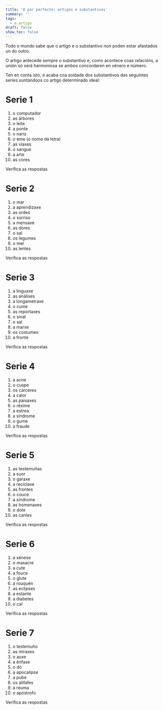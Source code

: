 ```yaml
---
title: 'O par perfecto: artigos e substantivos'
summary: ''
tags:
  - o_artigo
draft: false
show_toc: false
---
```

Todo o mundo sabe que o artigo e o substantivo non poden estar afastados un do outro. 

O artigo antecede sempre o substantivo e, como acontece coas relacións, a unión só será harmoniosa se ambos concordaren en xénero e número.

Ten en conta isto, e acaba coa soidade dos substantivos das seguintes series xuntándoos co artigo determinado ideal: 


# Serie 1

1. <e-answer readonly>o</e-answer> computador
2. <e-answer>as</e-answer> árbores
3. <e-answer>o</e-answer> leite
4. <e-answer>a</e-answer> ponte
5. <e-answer>o</e-answer> nariz
6. <e-answer>o</e-answer> eme (o nome da letra)
7. <e-answer>as</e-answer> viaxes
8. <e-answer>o</e-answer> sangue
9. <e-answer>a</e-answer> arte
10. <e-answer>as</e-answer> cores

<e-validate>Verifica as respostas</e-validate>

# Serie 2

1. <e-answer readonly>o</e-answer> mar
2. <e-answer>a</e-answer> aprendizaxe
3. <e-answer>as</e-answer> ordes
4. <e-answer>o</e-answer> sorriso
5. <e-answer>a</e-answer> mensaxe
6. <e-answer>as</e-answer> dores
7. <e-answer>o</e-answer> sal
8. <e-answer>os</e-answer> legumes
9. <e-answer>o</e-answer> mel
10. <e-answer>as</e-answer> lentes

<e-validate>Verifica as respostas</e-validate>

# Serie 3

1. <e-answer readonly>a</e-answer> linguaxe
2. <e-answer>as</e-answer> análises
3. <e-answer>a</e-answer> longametraxe
4. <e-answer>o</e-answer> cume
5. <e-answer>as</e-answer> reportaxes
6. <e-answer>o</e-answer> sinal
7. <e-answer>o</e-answer> sal
8. <e-answer>a</e-answer> marxe
9. <e-answer>os</e-answer> costumes
10. <e-answer>a</e-answer> fronte

<e-validate>Verifica as respostas</e-validate>

# Serie 4

1. <e-answer readonly>a</e-answer> acne
2. <e-answer>o</e-answer> cuspe
3. <e-answer>os</e-answer> cárceres
4. <e-answer>a</e-answer> calor
5. <e-answer>as</e-answer> paisaxes
6. <e-answer>o</e-answer> réxime
7. <e-answer>a</e-answer> estrea
8. <e-answer>a</e-answer> síndrome
9. <e-answer>o</e-answer> gume
10. <e-answer>a</e-answer> fraude

<e-validate>Verifica as respostas</e-validate>

# Serie 5

1. <e-answer readonly>as</e-answer> testemuñas
2. <e-answer>a</e-answer> suor
3. <e-answer>o</e-answer> garaxe
4. <e-answer>a</e-answer> reciclaxe
5. <e-answer>as</e-answer> frontes
6. <e-answer>o</e-answer> couce
7. <e-answer>a</e-answer> síndrome
8. <e-answer>as</e-answer> homenaxes
9. <e-answer>o</e-answer> dote
10. <e-answer>as</e-answer> canles

<e-validate>Verifica as respostas</e-validate>

# Serie 6

1. <e-answer readonly>a</e-answer> xénese
2. <e-answer>o</e-answer> masacre
3. <e-answer>a</e-answer> cute
4. <e-answer>a</e-answer> fouce
5. <e-answer>o</e-answer> glute
6. <e-answer>a</e-answer> rouquén
7. <e-answer>as</e-answer> eclipses
8. <e-answer>a</e-answer> estante
9. <e-answer>a</e-answer> diabetes
10. <e-answer>o</e-answer> cal

<e-validate>Verifica as respostas</e-validate>

# Serie 7

1. <e-answer readonly>o</e-answer> testemuño
2. <e-answer>as</e-answer> miraxes
3. <e-answer>o</e-answer> auxe
4. <e-answer>a</e-answer> énfase
5. <e-answer>o</e-answer> dó
6. <e-answer>a</e-answer> apocalipse
7. <e-answer>a</e-answer> pube
8. <e-answer>os</e-answer> alifafes
9. <e-answer>a</e-answer> reuma
10. <e-answer>o</e-answer> apóstrofo

<e-validate>Verifica as respostas</e-validate>
